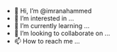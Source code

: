 - 👋 Hi, I’m @imranahammed
- 👀 I’m interested in ...
- 🌱 I’m currently learning ...
- 💞️ I’m looking to collaborate on ...
- 📫 How to reach me ...

<!---
imranahammed/imranahammed is a ✨ special ✨ repository because its `README.md` (this file) appears on your GitHub profile.
You can click the Preview link to take a look at your changes.
--->
